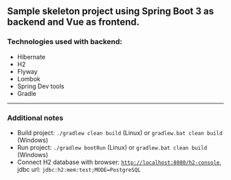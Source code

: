 ## Sample skeleton project using Spring Boot 3 as backend and Vue as frontend.

### Technologies used with backend:
- Hibernate
- H2
- Flyway
- Lombok
- Spring Dev tools
- Gradle

---
### Additional notes
- Build project: `./gradlew clean build` (Linux) or `gradlew.bat clean build` (Windows)
- Run project: `./gradlew bootRun` (Linux) or `gradlew.bat clean build` (Windows)
- Connect H2 database with browser: [`http://localhost:8080/h2-console`](http://localhost:8080/h2-console), jdbc url: `jdbc:h2:mem:test;MODE=PostgreSQL`